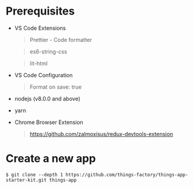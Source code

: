 # Prerequisites

- VS Code Extensions

  > Prettier - Code formatter

  > es6-string-css

  > lit-html

- VS Code Configuration

  > Format on save: true

- nodejs (v8.0.0 and above)

- yarn

- Chrome Browser Extension

  > https://github.com/zalmoxisus/redux-devtools-extension

# Create a new app

```
$ git clone --depth 1 https://github.com/things-factory/things-app-starter-kit.git things-app
```
